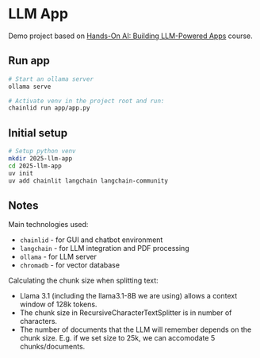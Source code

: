 # LLM App

Demo project based on [Hands-On AI: Building LLM-Powered Apps](https://www.linkedin.com/learning/hands-on-ai-building-llm-powered-apps?trk=learning-course_related-content-card&upsellOrderOrigin=default_guest_learning) course.

## Run app

```bash
# Start an ollama server
ollama serve

# Activate venv in the project root and run:
chainlid run app/app.py
```

## Initial setup

```bash
# Setup python venv
mkdir 2025-llm-app
cd 2025-llm-app
uv init
uv add chainlit langchain langchain-community
```

## Notes

Main technologies used:
- `chainlid` - for GUI and chatbot environment
- `langchain` - for LLM integration and PDF processing
- `ollama` - for LLM server
- `chromadb` - for vector database

Calculating the chunk size when splitting text:
- Llama 3.1 (including the llama3.1-8B we are using) allows a context window of 128k tokens.
- The chunk size in RecursiveCharacterTextSplitter is in number of characters.
- The number of documents that the LLM will remember depends on the chunk size. E.g. if we set size to 25k, we can accomodate 5 chunks/documents.